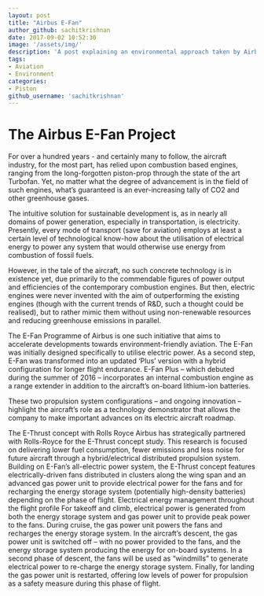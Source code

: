```yaml
---
layout: post
title: "Airbus E-Fan"
author_github: sachitkrishnan
date: 2017-09-02 10:52:30
image: '/assets/img/'
description: 'A post explaining an environmental approach taken by Airbus'
tags:
- Aviation
- Environment
categories:
- Piston
github_username: 'sachitkrishnan'
---
```





# The Airbus E-Fan Project

For over a hundred years - and certainly many to follow, the aircraft
industry, for the most part, has relied upon combustion based engines,
ranging from the long-forgotten piston-prop through the state of the art
Turbofan. Yet, no matter what the degree of advancement is in the field
of such engines, what’s guaranteed is an ever-increasing tally of CO2
and other greenhouse gases.

The intuitive solution for sustainable development is, as in nearly all
domains of power generation, especially in transportation, is
electricity. Presently, every mode of transport (save for aviation)
employs at least a certain level of technological know-how about the
utilisation of electrical energy to power any system that would
otherwise use energy from combustion of fossil fuels.

However, in the tale of the aircraft, no such concrete technology is in
existence yet, due primarily to the commendable figures of power output
and efficiencies of the contemporary combustion engines. But then,
electric engines were never invented with the aim of outperforming the
existing engines (though with the current trends of R&D, such a thought
could be realised), but to rather mimic them without using non-renewable
resources and reducing greenhouse emissions in parallel.


The E-Fan Programme of Airbus is one such initiative that aims to
accelerate developments towards environment-friendly aviation. The E-Fan
was initially designed specifically to utilise electric power. As a
second step, E-Fan was transformed into an updated ‘Plus’ version with a
hybrid configuration for longer flight endurance. E-Fan Plus – which
debuted during the summer of 2016 – incorporates an internal combustion
engine as a range extender in addition to the aircraft’s on-board
lithium-ion batteries.

These two propulsion system configurations – and ongoing innovation –
highlight the aircraft’s role as a technology demonstrator that allows
the company to make important advances on its electric aircraft roadmap.

The E-Thrust concept with Rolls Royce Airbus has strategically partnered
with Rolls-Royce for the E-Thrust concept study. This research is
focused on delivering lower fuel consumption, fewer emissions and less
noise for future aircraft through a hybrid/electrical distributed
propulsion system. Building on E-Fan’s all-electric power system, the
E-Thrust concept features electrically-driven fans distributed in
clusters along the wing span and an advanced gas power unit to provide
electrical power for the fans and for recharging the energy storage
system (potentially high-density batteries) depending on the phase of
flight. Electrical energy management throughout the flight profile For
takeoff and climb, electrical power is generated from both the energy
storage system and gas power unit to provide peak power to the fans.
During cruise, the gas power unit powers the fans and recharges the
energy storage system. In the aircraft’s descent, the gas power unit is
switched off – with no power provided to the fans, and the energy
storage system producing the energy for on-board systems. In a second
phase of descent, the fans will be used as “windmills” to generate
electrical power to re-charge the energy storage system. Finally, for
landing the gas power unit is restarted, offering low levels of power
for propulsion as a safety measure during this phase of flight.

